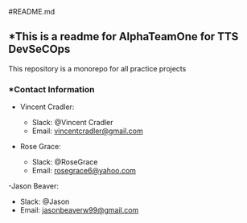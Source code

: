 #README.md 

## *This is a readme for AlphaTeamOne for TTS DevSeCOps

This repository is a monorepo for all practice projects

### *Contact Information
- Vincent Cradler:
  - Slack: @Vincent Cradler
  - Email: vincentcradler@gmail.com

- Rose Grace:
  - Slack: @RoseGrace
  - Email: rosegrace6@yahoo.com

-Jason Beaver:
  - Slack: @Jason
  - Email: jasonbeaverw99@gmail.com

